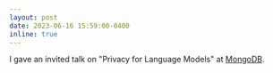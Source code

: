 ```yaml
---
layout: post
date: 2023-06-16 15:59:00-0400
inline: true
---
```


I gave an invited talk on "Privacy for Language Models" at [MongoDB](https://www.mongodb.com). 
